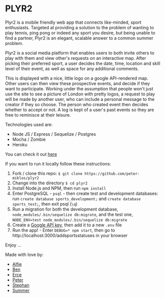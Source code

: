 # PLYR2

Plyr2 is a mobile friendly web app that connects like-minded, sport enthusiasts.
Targeted at providing a solution to the problem of wanting to play tennis, ping
pong or indeed any sport you desire, but being unable to find a partner,
Plyr2 is an elegant, scalable answer to a common summer problem.

Plyr2 is a social media platform that enables users to both invite others to play with them and view other's requests on an interactive map. After picking their preferred sport, a user decides the date, time, location and skill level of their event, as well as space for any additional comments.

This is displayed with a nice, little logo on a google API-rendered map. Other users can then view these prospective events, and decide if they want to participate. Working under the assumption that people won't just use the site to see a picture of London with pretty logos, a request to play will be made by another user, who can include a personal message to the creator if they so choose. The person who created event then decides whether to accept or not. A log is kept of a user's past events so they are free to reminisce at their leisure.     


Technologies used are:

* Node JS / Express / Sequelize / Postgres
* Mocha / Zombie
* Heroku

You can check it out [here](https://plyr2.herokuapp.com)

If you want to run it locally follow these instructions:

1. Fork / clone this repo: `$ git clone https://github.com/peter-miklos/plyr2`
2. Change into the directory `$ cd plyr2`
3. Install Node.js and NPM, then run `npm install`
4. Enter PostgreSQL - `psql` - then create test and development databases: run `create database sports_development;` and `create database sports_test;`, then exit psql (`\q`)
5. Run a migration for both the development database, `node_modules/.bin/sequelize db:migrate`, and the test one, `NODE_ENV=test node_modules/.bin/sequelize db:migrate`
6. Create a [Google API key](https://developers.google.com/maps/documentation/geocoding/get-api-key), then add it to a new `.env` file
7. Run the app! - Enter `DEBUG=* npm start`, then go to http://localhost:3000/addsportsstatuses in your browser

Enjoy ...

Made with love by:

* [Alfie](https://github.com/alfie-ab)
* [Ben](https://github.com/BenRoss92)
* [Erce](https://github.com/ercekal)
* [Peter](https://github.com/peter-miklos)
* [Stephan](https://github.com/nephast)
* [Summer](https://github.com/supasuma)
